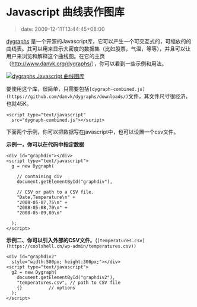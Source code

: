 # Javascript 曲线表作图库
>date: 2009-12-11T13:44:45+08:00


[dygraphs](http://www.danvk.org/dygraphs/) 是一个开源的Javascript库，它可以产生一个可交互式的，可缩放的的曲线表。其可以用来显示大密度的数据集（比如股票，气温，等等），并且可以让用户来浏览和解释这个曲线图。在它的主页（<http://www.danvk.org/dygraphs/>），你可以看到一些示例和用法。


[![dygraphs Javascript 曲线图库](https://coolshell.cn/wp-content/uploads/2009/12/dygraphs.jpg "dygraphs Javascript 曲线图库")](https://coolshell.cn/wp-content/uploads/2009/12/dygraphs.jpg)


要使用这个库，很简单，只需要包括`[dygraph-combined.js](https://github.com/danvk/dygraphs/downloads/)`文件，其文件尺寸很经济，也就45K。



```
<script type="text/javascript"
  src="dygraph-combined.js"></script>
```

下面两个示例，你可以把数据写在javascript中，也可以设置一个csv文件。



**示例一，你可以在代码中指定数据**



```
<div id="graphdiv"></div>
<script type="text/javascript">
  g = new Dygraph(

    // containing div
    document.getElementById("graphdiv"),

    // CSV or path to a CSV file.
    "Date,Temperature\n" +
    "2008-05-07,75\n" +
    "2008-05-08,70\n" +
    "2008-05-09,80\n"

  );
</script>

```

**示例二、你可以引入外部的CSV文件**。(`[temperatures.csv](https://coolshell.cn/wp-admin/temperatures.csv))`



```
<div id="graphdiv2"
  style="width:500px; height:300px;"></div>
<script type="text/javascript">
  g2 = new Dygraph(
    document.getElementById("graphdiv2"),
    "temperatures.csv", // path to CSV file
    {}          // options
  );
</script>
```


